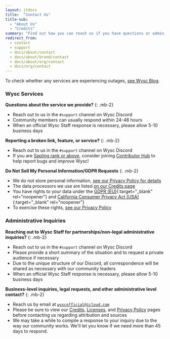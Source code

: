 ```yaml
---
layout: jtdocs
title:  "Contact Us"
title-sub:
  - "About Us"
  - "Credits"
summary: "Find out how you can reach us if you have questions or administrative inquiries."
redirect_from:
  - contact
  - support
  - docs/about/contact
  - docs/about/brand/contact
  - docs/about/org/contact
  - docs/org/contact
---
```


To check whether any services are experiencing outages, [see Wysc Blog](/blog).


### Wysc Services

**Questions about the service we provide?**
{: .mb-2}

- Reach out to us in the `#support` channel on Wysc Discord
- Community members can usually respond within 24-48 hours
- When an official Wysc Staff response is necessary, please allow 5-10 business days

**Reporting a broken link, feature, or service?**
{: .mb-2}

- Reach out to us in the `#support` channel on Wysc Discord
- If you are [Sapling rank or above](/docs/discord/ranks), consider joining [Contributor Hub](/docs/dev) to help report bugs and improve Wysc!

**Do Not Sell My Personal Information/GDPR Requests**
{: .mb-2}

- We do not store personal information, [see our Privacy Policy for details](/docs/privacy)
- The data processors we use are listed [on our Credits page](/docs/credits)
- You have rights to your data under the [GDPR (EU)](https://gdpr.eu/tag/chapter-3/){:target="_blank" rel="noopener"} and [California Consumer Privacy Act (USA)](https://oag.ca.gov/privacy/ccpa){:target="_blank" rel="noopener"}
- To exercise these rights, [see our Privacy Policy](/docs/privacy#your-rights-with-respect-to-your-information)


<div id="official-inquiries"></div>
<div id="partnerships"></div>

### Administrative Inquiries

**Reaching out to Wysc Staff for partnerships/non-legal administrative inquiries?**
{: .mb-2}

- Reach out to us in the `#support` channel on Wysc Discord
- Please provide a short summary of the situation and to request a private audience if necessary
- Due to the unique structure of our Discord, all correspondence will be shared as necessary with our community leaders
- When an official Wysc Staff response is necessary, please allow 5-10 business days

**Business-level inquiries, legal requests, and other administrative level contact?**
{: .mb-2}

- Reach us by email at [`wyscofficial@icloud.com`](mailto:wyscofficial@icloud.com)
- Please be sure to view our [Credits](/docs/about/credits), [Licenses](/docs/about/licenses), and [Privacy Policy](/docs/about/privacy) pages before contacting us regarding attribution and sources
- We may take a while to compile a response to your inquiry due to the way our community works. We'll let you know if we need more than 45 days to respond.
